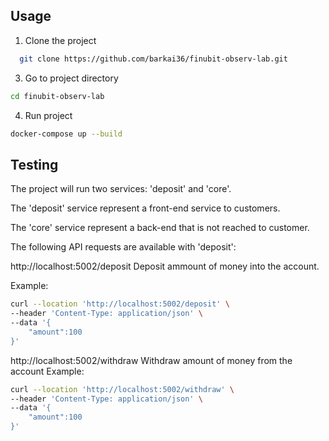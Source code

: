 ## Usage


1. Clone the project
```bash
  git clone https://github.com/barkai36/finubit-observ-lab.git
```
3. Go to project directory
```bash
cd finubit-observ-lab
```
4. Run project
```bash
docker-compose up --build 
```

## Testing
The project will run two services: 'deposit' and 'core'.


The 'deposit' service represent a front-end service to customers.

The 'core' service represent a back-end that is not reached to customer.

The following API requests are available with 'deposit':

http://localhost:5002/deposit
Deposit ammount of money into the account.

Example:
```bash
curl --location 'http://localhost:5002/deposit' \
--header 'Content-Type: application/json' \
--data '{
    "amount":100
}'
```

http://localhost:5002/withdraw
Withdraw amount of money from the account
Example:
```bash
curl --location 'http://localhost:5002/withdraw' \
--header 'Content-Type: application/json' \
--data '{
    "amount":100
}'
```
